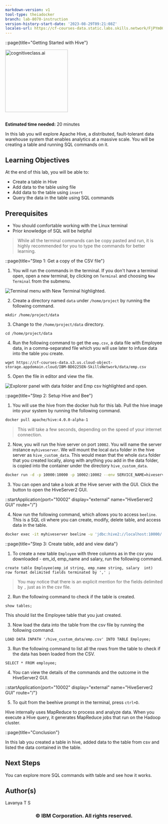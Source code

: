 ```yaml
---
markdown-version: v1
tool-type: theiadocker
branch: lab-8070-instruction
version-history-start-date: '2023-08-29T09:21:08Z'
locales-url: https://cf-courses-data.static.labs.skills.network/FjPYm0Gc28IqKLrnLvWTzw/Getting%20Started%20with%20Hive-v1-locales.json
---
```

::page{title="Getting Started with Hive"}

<img src="https://cf-courses-data.s3.us.cloud-object-storage.appdomain.cloud/IBM-BD0225EN-SkillsNetwork/images/IDSN-logo.png" width=200/ alt="cognitiveclass.ai">

##
**Estimated time needed:** 20 minutes

In this lab you will explore Apache Hive, a distributed, fault-tolerant data warehouse system that enables analytics at a massive scale. You will be creating a table and running SQL commands on it.

## Learning Objectives
At the end of this lab, you will be able to:

- Create a table in Hive
- Add data to the table using file
- Add data to the table using `insert`
- Query the data in the table using SQL commands


## Prerequisites
- You should comfortable working with the Linux terminal
- Prior knowledge of SQL will be helpful

> While all the terminal commands can be copy pasted and run, it is highly recommended for you to type the commands for better learning.

::page{title="Step 1: Get a copy of the CSV file"}

1. You will run the commands in the terminal. If you don't have a terminal open, open a new terminal, by clicking on `Terminal` and choosing `New Terminal` from the submenu.

![Terminal menu with New Terminal highlighted.](https://cf-courses-data.s3.us.cloud-object-storage.appdomain.cloud/IBM-BD0225EN-SkillsNetwork/images/New%20Terminal.png "New Terminal")

2. Create a directory named `data` under `/home/project` by running the following command.

```
mkdir /home/project/data
```

3. Change to the `/home/project/data` directory.

```
cd /home/project/data
```

4. Run the following command to get the `emp.csv`, a data file with Employee data, in a comma-separated file which you will use later to infuse data into the table you create.

```
wget https://cf-courses-data.s3.us.cloud-object-storage.appdomain.cloud/IBM-BD0225EN-SkillsNetwork/data/emp.csv
```

5. Open the file in editor and view the file.

![Explorer panel with data folder and Emp csv highlighted and open.](https://cf-courses-data.s3.us.cloud-object-storage.appdomain.cloud/IBM-BD0225EN-SkillsNetwork/images/view_empcsv.png "View Emp csv")


::page{title="Step 2: Setup Hive and Bee"}

1. You will use the hive from the docker hub for this lab. Pull the hive image into your system by running the following command.

```bash
docker pull apache/hive:4.0.0-alpha-1
```
>This will take a few seconds, depending on the speed of your internet connection.

2. Now, you will run the hive server on port `10002`. You will name the server instance `myhiveserver`. We will mount the local `data` folder in the hive server as `hive_custom_data`. This would mean that the whole `data` folder that you created locally, along with anything you add in the data folder, is copied into the container under the directory `hive_custom_data`.

```bash
docker run -d -p 10000:10000 -p 10002:10002 --env SERVICE_NAME=hiveserver2 -v /home/project/data:/hive_custom_data --name myhiveserver apache/hive:4.0.0-alpha-1
```

3. You can open and take a look at the Hive server with the GUI. Click the button to open the HiveServer2 GUI.

::startApplication{port="10002" display="external" name="HiveServer2 GUI" route="/"}

4. Now run the following command, which allows you to access `beeline`. This is a SQL cli where you can create, modify, delete table, and access data in the table.

```bash
docker exec -it myhiveserver beeline -u 'jdbc:hive2://localhost:10000/'
```

::page{title="Step 3: Create table, add and view data"}

1. To create a new table `Employee` with three columns as in the csv you downloaded - em_id, emp_name and salary, run the following command. 

```
create table Employee(emp_id string, emp_name string, salary  int)  row format delimited fields terminated by ',' ;
```

>You may notice that there is an explicit mention for the fields delimited by `,` just as in the csv file.

2. Run the following command to check if the table is created.

```
show tables;
```

This should list the Employee table that you just created.

3. Now load the data into the table from the csv file by running the following command.

```
LOAD DATA INPATH '/hive_custom_data/emp.csv' INTO TABLE Employee;
```

3. Run the following command to list all the rows from the table to check if the data has been loaded from the CSV.

```
SELECT * FROM employee;
```

4. You can view the details of the commands and the outcome in the HiveServer2 GUI.

::startApplication{port="10002" display="external" name="HiveServer2 GUI" route="/"}

5. To quit from the beehive prompt in the terminal, press `ctrl+D`.


Hive internally uses MapReduce to process and analyze data. When you execute a Hive query, it generates MapReduce jobs that run on the Hadoop cluster.

::page{title="Conclusion"}

In this lab you created a table in hive, added data to the table from csv and listed the data contained in the table.

## Next Steps
You can explore more SQL commands with table and see how it works.


## Author(s)
Lavanya T S



<!--## Changelog
| Date | Version | Changed by | Change Description |
|------|--------|--------|---------|
| 2023-08-30 | 0.1 | Lavanya T S | Initial version created |
| 2023-09-06 | 0.2 | Steve Hord | QA pass with edits |
|   |   |   |   |-->
<h3 align="center"> &#169; IBM Corporation. All rights reserved. <h3/>
